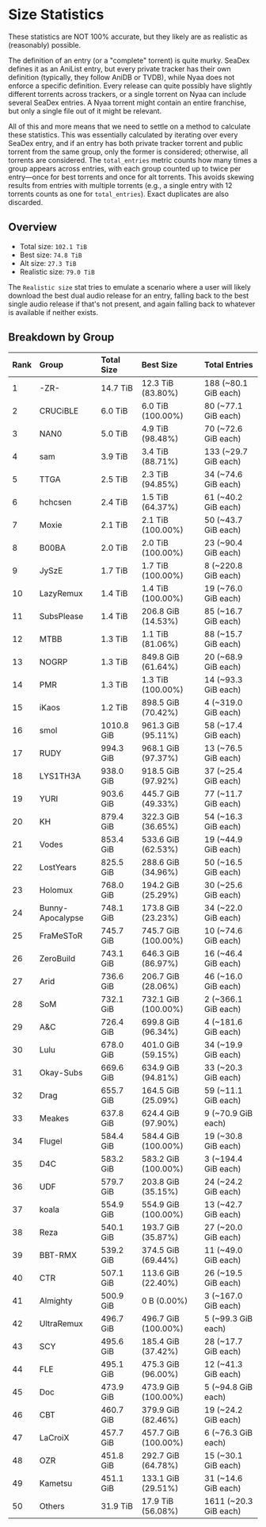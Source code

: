 # Size Statistics

These statistics are NOT 100% accurate, but they likely are as realistic as (reasonably) possible.

The definition of an entry (or a "complete" torrent) is quite murky. SeaDex defines it as an AniList entry, but every private tracker has their own definition (typically, they follow AniDB or TVDB), while Nyaa does not enforce a specific definition. Every release can quite possibly have slightly different torrents across trackers, or a single torrent on Nyaa can include several SeaDex entries. A Nyaa torrent might contain an entire franchise, but only a single file out of it might be relevant.

All of this and more means that we need to settle on a method to calculate these statistics. This was essentially calculated by iterating over every SeaDex entry, and if an entry has both private tracker torrent and public torrent from the same group, only the former is considered; otherwise, all torrents are considered. The `total_entries` metric counts how many times a group appears across entries, with each group counted up to twice per entry—once for best torrents and once for alt torrents. This avoids skewing results from entries with multiple torrents (e.g., a single entry with 12 torrents counts as one for `total_entries`). Exact duplicates are also discarded.

## Overview

- Total size: `102.1 TiB`
- Best size: `74.8 TiB`
- Alt size: `27.3 TiB`
- Realistic size: `79.0 TiB`

The `Realistic size` stat tries to emulate a scenario where a user will likely download the best dual audio release for an entry, falling back to the best single audio release if that's not present, and again falling back to whatever is available if neither exists.


## Breakdown by Group

| Rank | Group            | Total Size | Best Size           | Total Entries         |
| :----| :----------------| :----------| :-------------------| :---------------------|
| 1    | -ZR-             | 14.7 TiB   | 12.3 TiB (83.80%)   | 188 (~80.1 GiB each)  |
| 2    | CRUCiBLE         | 6.0 TiB    | 6.0 TiB (100.00%)   | 80 (~77.1 GiB each)   |
| 3    | NAN0             | 5.0 TiB    | 4.9 TiB (98.48%)    | 70 (~72.6 GiB each)   |
| 4    | sam              | 3.9 TiB    | 3.4 TiB (88.71%)    | 133 (~29.7 GiB each)  |
| 5    | TTGA             | 2.5 TiB    | 2.3 TiB (94.85%)    | 34 (~74.6 GiB each)   |
| 6    | hchcsen          | 2.4 TiB    | 1.5 TiB (64.37%)    | 61 (~40.2 GiB each)   |
| 7    | Moxie            | 2.1 TiB    | 2.1 TiB (100.00%)   | 50 (~43.7 GiB each)   |
| 8    | B00BA            | 2.0 TiB    | 2.0 TiB (100.00%)   | 23 (~90.4 GiB each)   |
| 9    | JySzE            | 1.7 TiB    | 1.7 TiB (100.00%)   | 8 (~220.8 GiB each)   |
| 10   | LazyRemux        | 1.4 TiB    | 1.4 TiB (100.00%)   | 19 (~76.0 GiB each)   |
| 11   | SubsPlease       | 1.4 TiB    | 206.8 GiB (14.53%)  | 85 (~16.7 GiB each)   |
| 12   | MTBB             | 1.3 TiB    | 1.1 TiB (81.06%)    | 88 (~15.7 GiB each)   |
| 13   | NOGRP            | 1.3 TiB    | 849.8 GiB (61.64%)  | 20 (~68.9 GiB each)   |
| 14   | PMR              | 1.3 TiB    | 1.3 TiB (100.00%)   | 14 (~93.3 GiB each)   |
| 15   | iKaos            | 1.2 TiB    | 898.5 GiB (70.42%)  | 4 (~319.0 GiB each)   |
| 16   | smol             | 1010.8 GiB | 961.3 GiB (95.11%)  | 58 (~17.4 GiB each)   |
| 17   | RUDY             | 994.3 GiB  | 968.1 GiB (97.37%)  | 13 (~76.5 GiB each)   |
| 18   | LYS1TH3A         | 938.0 GiB  | 918.5 GiB (97.92%)  | 37 (~25.4 GiB each)   |
| 19   | YURI             | 903.6 GiB  | 445.7 GiB (49.33%)  | 77 (~11.7 GiB each)   |
| 20   | KH               | 879.4 GiB  | 322.3 GiB (36.65%)  | 54 (~16.3 GiB each)   |
| 21   | Vodes            | 853.4 GiB  | 533.6 GiB (62.53%)  | 19 (~44.9 GiB each)   |
| 22   | LostYears        | 825.5 GiB  | 288.6 GiB (34.96%)  | 50 (~16.5 GiB each)   |
| 23   | Holomux          | 768.0 GiB  | 194.2 GiB (25.29%)  | 30 (~25.6 GiB each)   |
| 24   | Bunny-Apocalypse | 748.1 GiB  | 173.8 GiB (23.23%)  | 34 (~22.0 GiB each)   |
| 25   | FraMeSToR        | 745.7 GiB  | 745.7 GiB (100.00%) | 10 (~74.6 GiB each)   |
| 26   | ZeroBuild        | 743.1 GiB  | 646.3 GiB (86.97%)  | 16 (~46.4 GiB each)   |
| 27   | Arid             | 736.6 GiB  | 206.7 GiB (28.06%)  | 46 (~16.0 GiB each)   |
| 28   | SoM              | 732.1 GiB  | 732.1 GiB (100.00%) | 2 (~366.1 GiB each)   |
| 29   | A&C              | 726.4 GiB  | 699.8 GiB (96.34%)  | 4 (~181.6 GiB each)   |
| 30   | Lulu             | 678.0 GiB  | 401.0 GiB (59.15%)  | 34 (~19.9 GiB each)   |
| 31   | Okay-Subs        | 669.6 GiB  | 634.9 GiB (94.81%)  | 33 (~20.3 GiB each)   |
| 32   | Drag             | 655.7 GiB  | 164.5 GiB (25.09%)  | 59 (~11.1 GiB each)   |
| 33   | Meakes           | 637.8 GiB  | 624.4 GiB (97.90%)  | 9 (~70.9 GiB each)    |
| 34   | Flugel           | 584.4 GiB  | 584.4 GiB (100.00%) | 19 (~30.8 GiB each)   |
| 35   | D4C              | 583.2 GiB  | 583.2 GiB (100.00%) | 3 (~194.4 GiB each)   |
| 36   | UDF              | 579.7 GiB  | 203.8 GiB (35.15%)  | 24 (~24.2 GiB each)   |
| 37   | koala            | 554.9 GiB  | 554.9 GiB (100.00%) | 13 (~42.7 GiB each)   |
| 38   | Reza             | 540.1 GiB  | 193.7 GiB (35.87%)  | 27 (~20.0 GiB each)   |
| 39   | BBT-RMX          | 539.2 GiB  | 374.5 GiB (69.44%)  | 11 (~49.0 GiB each)   |
| 40   | CTR              | 507.1 GiB  | 113.6 GiB (22.40%)  | 26 (~19.5 GiB each)   |
| 41   | Almighty         | 500.9 GiB  | 0 B (0.00%)         | 3 (~167.0 GiB each)   |
| 42   | UltraRemux       | 496.7 GiB  | 496.7 GiB (100.00%) | 5 (~99.3 GiB each)    |
| 43   | SCY              | 495.6 GiB  | 185.4 GiB (37.42%)  | 28 (~17.7 GiB each)   |
| 44   | FLE              | 495.1 GiB  | 475.3 GiB (96.00%)  | 12 (~41.3 GiB each)   |
| 45   | Doc              | 473.9 GiB  | 473.9 GiB (100.00%) | 5 (~94.8 GiB each)    |
| 46   | CBT              | 460.7 GiB  | 379.9 GiB (82.46%)  | 19 (~24.2 GiB each)   |
| 47   | LaCroiX          | 457.7 GiB  | 457.7 GiB (100.00%) | 6 (~76.3 GiB each)    |
| 48   | OZR              | 451.8 GiB  | 292.7 GiB (64.78%)  | 15 (~30.1 GiB each)   |
| 49   | Kametsu          | 451.1 GiB  | 133.1 GiB (29.51%)  | 31 (~14.6 GiB each)   |
| 50   | Others           | 31.9 TiB   | 17.9 TiB (56.08%)   | 1611 (~20.3 GiB each) |
